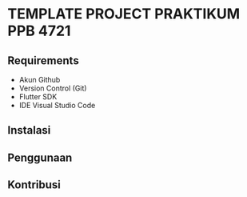 # TEMPLATE PROJECT PRAKTIKUM PPB 4721

## Requirements
- Akun Github
- Version Control (Git)
- Flutter SDK
- IDE Visual Studio Code

## Instalasi

## Penggunaan

## Kontribusi
